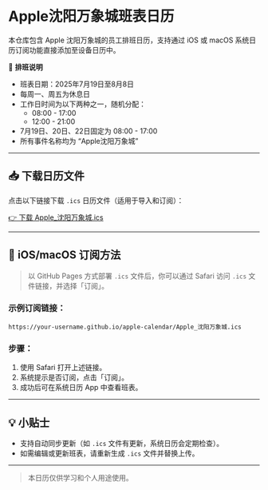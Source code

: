 
# Apple沈阳万象城班表日历

本仓库包含 Apple 沈阳万象城的员工排班日历，支持通过 iOS 或 macOS 系统日历订阅功能直接添加至设备日历中。

📅 **排班说明**
- 班表日期：2025年7月19日至8月8日
- 每周一、周五为休息日
- 工作日时间为以下两种之一，随机分配：
  - 08:00 - 17:00
  - 12:00 - 21:00
- 7月19日、20日、22日固定为 08:00 - 17:00
- 所有事件名称均为 “Apple沈阳万象城”

---

## 📥 下载日历文件

点击以下链接下载 `.ics` 日历文件（适用于导入和订阅）：

[👉 下载 Apple_沈阳万象城.ics](./Apple_沈阳万象城.ics)

---

## 📱 iOS/macOS 订阅方法

> 以 GitHub Pages 方式部署 `.ics` 文件后，你可以通过 Safari 访问 `.ics` 文件链接，并选择「订阅」。

### 示例订阅链接：
```
https://your-username.github.io/apple-calendar/Apple_沈阳万象城.ics
```

### 步骤：
1. 使用 Safari 打开上述链接。
2. 系统提示是否订阅，点击「订阅」。
3. 成功后可在系统日历 App 中查看班表。

---

## 💡 小贴士

- 支持自动同步更新（如 `.ics` 文件有更新，系统日历会定期检查）。
- 如需编辑或更新班表，请重新生成 `.ics` 文件并替换上传。

---

> 本日历仅供学习和个人用途使用。
